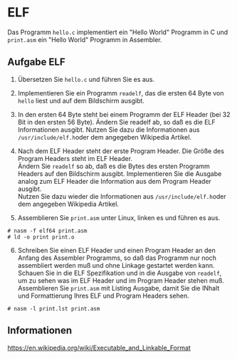 # ELF

Das Programm `hello.c` implementiert ein "Hello World" Programm in C und `print.asm` ein "Hello World" Programm in Assembler.

## Aufgabe ELF

1. Übersetzen Sie `hello.c` und führen Sie es aus.

2. Implementieren Sie ein Programm `readelf`, das die ersten 64 Byte von `hello` liest und auf dem Bildschirm ausgibt.

3. In den ersten 64 Byte steht bei einem Programm der ELF Header (bei 32 Bit in den ersten 56 Byte). Ändern Sie readelf 
ab, so daß es die ELF Informationen ausgibt. Nutzen Sie dazu die Informationen aus `/usr/include/elf.h`oder dem angegeben Wikipedia Artikel.

4. Nach dem ELF Header steht der erste Program Header. Die Größe des Program Headers steht im ELF Header. \
Ändern Sie `readelf` so ab, daß es die Bytes des ersten Programm Headers auf den Bildschirm ausgibt. Implementieren Sie die Ausgabe analog
zum ELF Header die Information aus dem Program Header ausgibt. \
Nutzen Sie dazu wieder die Informationen aus `/usr/include/elf.h`oder dem angegeben Wikipedia Artikel.

5. Assemblieren Sie `print.asm` unter Linux, linken es und führen es aus.
```
# nasm -f elf64 print.asm
# ld -o print print.o
```

6. Schreiben Sie einen ELF Header und einen Program Header an den Anfang des Assembler Programms, so daß das Programm nur noch assembliert 
werden muß und ohne Linkage gestartet werden kann. \
Schauen Sie in die ELF Spezifikation und in die Ausgabe von `readelf`, um zu sehen was im ELF Header und im Program Header stehen muß. \
Assemblieren Sie `print.asm` mit Listing Ausgabe, damit Sie die INhalt und Formattierung Ihres ELF und Program Headers sehen.
```
# nasm -l print.lst print.asm
```

## Informationen
https://en.wikipedia.org/wiki/Executable_and_Linkable_Format